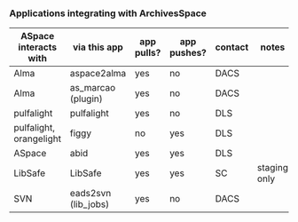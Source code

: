 ### Applications integrating with ArchivesSpace

|ASpace interacts with|via this app|app pulls?|app pushes?|contact|notes|repo|
|----|----|----|----|----|----|----|
|Alma|aspace2alma|yes|no|DACS||https://github.com/pulibrary/aspace_helpers/tree/main/reports/aspace2alma|
|Alma|as_marcao (plugin)|yes|no|DACS||https://github.com/hudmol/as_marcao|
|pulfalight|pulfalight|yes|no|DLS||https://github.com/pulibrary/pulfalight|
|pulfalight, orangelight|figgy|no|yes|DLS||https://github.com/pulibrary/figgy|
|ASpace|abid|yes|yes|DLS||https://github.com/pulibrary/abid|
|LibSafe|LibSafe|yes|yes|SC|staging only|n/a|
|SVN|eads2svn (lib_jobs)|yes|no|DACS||https://github.com/pulibrary/lib_jobs|
